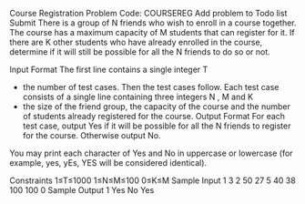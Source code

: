 Course Registration Problem Code: COURSEREG
Add problem to Todo list
Submit
There is a group of N
 friends who wish to enroll in a course together. The course has a maximum capacity of M
 students that can register for it. If there are K
other students who have already enrolled in the course, determine if it will still be possible for all the N
 friends to do so or not.

Input Format
The first line contains a single integer T
 - the number of test cases. Then the test cases follow.
Each test case consists of a single line containing three integers N
, M
 and K
- the size of the friend group, the capacity of the course and the number of students already registered for the course.
Output Format
For each test case, output Yes if it will be possible for all the N
 friends to register for the course. Otherwise output No.

You may print each character of Yes and No in uppercase or lowercase (for example, yes, yEs, YES will be considered identical).

Constraints
1≤T≤1000
1≤N≤M≤100
0≤K≤M
Sample Input 1 
 3
2 50 27
5 40 38
100 100 0
Sample Output 1 
 Yes
No
Yes

